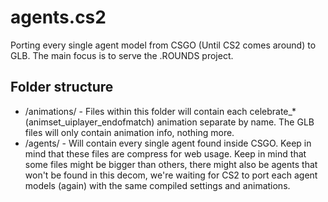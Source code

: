 # agents.cs2
Porting every single agent model from CSGO (Until CS2 comes around) to GLB. The main focus is to serve the .ROUNDS project.

## Folder structure
  * /animations/ - Files within this folder will contain each celebrate_* (animset_uiplayer_endofmatch) animation separate by name. The GLB files will only contain animation info, nothing more.
  * /agents/     - Will contain every single agent found inside CSGO. Keep in mind that these files are compress for web usage. Keep in mind that some files might be bigger than others, there might also be agents that won't be found in this decom, we're waiting for CS2 to port each agent models (again) with the same compiled settings and animations.
